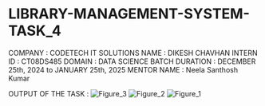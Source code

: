 # LIBRARY-MANAGEMENT-SYSTEM-TASK_4
COMPANY : CODETECH IT SOLUTIONS 
NAME : DIKESH CHAVHAN 
INTERN ID : CT08DS485
DOMAIN : DATA SCIENCE
BATCH DURATION : DECEMBER 25th, 2024 to JANUARY 25th, 2025 
MENTOR NAME : Neela Santhosh Kumar

OUTPUT OF THE TASK :
![Figure_3](https://github.com/user-attachments/assets/1f57ef04-60a3-41ff-aa41-750ecf7cb27c)
![Figure_2](https://github.com/user-attachments/assets/7f25095d-b353-42b6-a0f2-98414e4150f0)
![Figure_1](https://github.com/user-attachments/assets/510e477e-b4d3-477e-81e5-d4934eb49a21)
